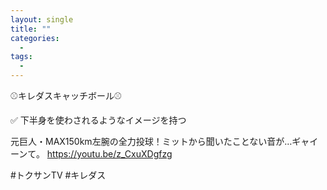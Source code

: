 ```yaml
---
layout: single
title: ""
categories:
  - 
tags:
  - 
---
```


⚾️キレダスキャッチボール⚾️

✅ 下半身を使わされるようなイメージを持つ

元巨人・MAX150km左腕の全力投球！ミットから聞いたことない音が…ギャイーンて。
https://youtu.be/z_CxuXDgfzg

#トクサンTV
#キレダス
